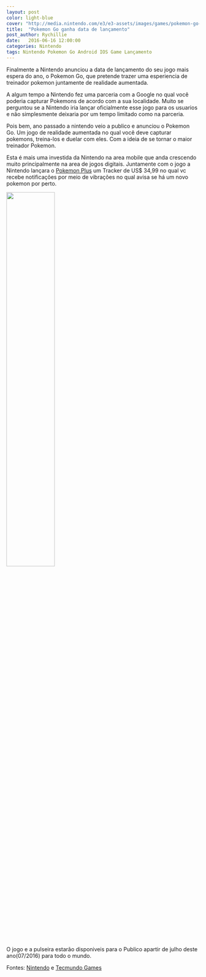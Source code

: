 ```yaml
---
layout: post
color: light-blue
cover: "http://media.nintendo.com/e3/e3-assets/images/games/pokemon-go-plus/hero-landscape-1368.jpg"
title:  "Pokemon Go ganha data de lançamento"
post_author: Rychillie
date:   2016-06-16 12:00:00
categories: Nintendo
tags: Nintendo Pokemon Go Android IOS Game Lançamento
---
```

Finalmente a Nintendo anunciou a data de lançamento do seu jogo mais espera do ano, o Pokemon Go, que pretende trazer uma esperiencia de treinador pokemon juntamente de realidade aumentada.

A algum tempo a Nintendo fez uma parceria com a Google no qual você poderia capturar Pokemons de acordo com a sua localidade. Muito se perguntou se a Nintendo iria lançar oficialmente esse jogo para os usuarios e não simplesmente deixaria por um tempo limitado como na parceria.

Pois bem, ano passado a nintendo veio a publico e anunciou o Pokemon Go. Um jogo de realidade aumentada no qual você deve capturar pokemons, treina-los e duelar com eles. Com a ideia de se tornar o maior treinador Pokemon.

Esta é mais uma investida da Nintendo na area mobile que anda crescendo muito principalmente na area de jogos digitais. Juntamente com o jogo a Nintendo lançara o <a href="http://e3.nintendo.com/games/pokemon-go-plus/">Pokemon Plus</a> um Tracker de US$ 34,99 no qual vc recebe notificações por meio de vibrações no qual avisa se há um novo pokemon por perto.

<img src="http://media.nintendo.com/e3/e3-assets/images/games/pokemon-go-plus/screenshots/screenshot_3-768.jpg" align="middle" width="50%">

O jogo e a pulseira estarão disponiveis para o Publico apartir de julho deste ano(07/2016) para todo o mundo.

Fontes: <a href="US$ 34,99">Nintendo</a> e <a href="http://games.tecmundo.com.br/noticias/prepare-pokemon-go-chega-julho-2016_823652.htm">Tecmundo Games</a>

<script async src="//pagead2.googlesyndication.com/pagead/js/adsbygoogle.js"></script>
<!-- Final_texto_okgnow -->
<ins class="adsbygoogle"
     style="display:block"
     data-ad-client="ca-pub-7837358846130941"
     data-ad-slot="9265933715"
     data-ad-format="auto"></ins>
<script>
(adsbygoogle = window.adsbygoogle || []).push({});
</script>
